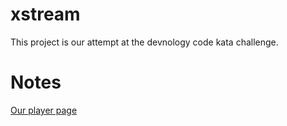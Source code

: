 xstream
=======

This project is our attempt at the devnology code kata challenge.

Notes
====

[Our player page](http://192.168.2.9:4000/players/712437c0)